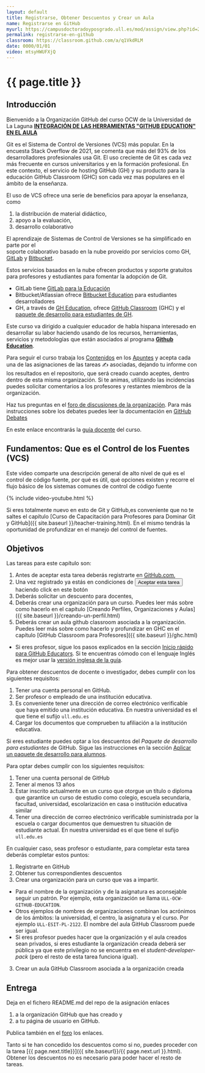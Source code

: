 ```yaml
---
layout: default
title: Registrarse, Obtener Descuentos y Crear un Aula
name: Registrarse en GitHub
myurl: https://campusdoctoradoyposgrado.ull.es/mod/assign/view.php?id=282455&forceview=1
permalink: registrarse-en-github
classroom: https://classroom.github.com/a/q1VkdRLM
date: 0000/01/01
video: mtsyHWUFXjQ
---
```


# {{ page.title }}

## Introducción

Bienvenido a la Organización GitHub del curso OCW de la Universidad de La Laguna **[INTEGRACIÓN DE LAS HERRAMIENTAS "GITHUB EDUCATION" EN EL AULA](https://campusvirtual.ull.es/ocw/course/view.php?id=136)** 

Git es el Sistema de Control de Versiones (VCS) más popular.
En la encuesta Stack Overflow de 2021, se comenta que más del 93% de los desarrolladores profesionales
usa Git. El uso creciente de Git es cada vez más frecuente en cursos universitarios y en la formación profesional. En este contexto, el servicio de hosting GitHub (GH) y su producto para la educación GitHub Classroom (GHC) son cada vez mas populares en el ámbito de la enseñanza.

El uso de VCS ofrece una serie de beneficios para apoyar la enseñanza,
como 

1. la distribución de material didáctico, 
2. apoyo a la evaluación, 
3. desarrollo colaborativo


El aprendizaje de Sistemas de Control de Versiones se ha simplificado en parte por el  
soporte colaborativo basado en la nube proveído por servicios como GH, [GitLab][GitLab] y [Bitbucket][Bitbucket].

[GitLab]: https://about.gitlab.com/solutions/education/
[Bitbucket]: https://bitbucket.org/product/education
[GH]: https://education.github.com/
[GHC]: https://docs.github.com/es/education/manage-coursework-with-github-classroom/teach-with-github-classroom
[GHSP]: https://docs.github.com/es/education/explore-the-benefits-of-teaching-and-learning-with-github-education/github-global-campus-for-students/apply-to-github-global-campus-as-a-student

Estos servicios basados ​​en la nube ofrecen productos y soporte gratuitos
para profesores y estudiantes para fomentar la adopción de Git. 

* GitLab tiene [GitLab para la Educación][GitLab]
* Bitbucket/Atlassian ofrece [Bitbucket Education][Bitbucket] para estudiantes desarrolladores
* GH, a través de [GH Education][GH], ofrece [GitHub Classroom][GHC] (GHC) y el [paquete de desarrollo para estudiantes de GH][GHSP]. 

Este curso va dirigido a cualquier educador de habla hispana interesado en desarrollar su labor haciendo usando de los recursos, herramientas, servicios y metodologías que están asociados al  programa **[Github Education][GH]**.

Para seguir el curso trabaja los [Contenidos](https://ull-ocw-github-education.github.io/index.html) en los [Apuntes](https://ull-ocw-github-education.github.io/) y acepta cada una de las asignaciones de las tareas ✍️ asociadas,  dejando tu informe con los resultados en el repositorio, que será creado cuando aceptes, dentro dentro de esta misma organización. Si te animas, utilizando las incidencias puedes solicitar comentarios a los profesores y restantes miembros de la organización.

Haz tus preguntas en el [foro de discusiones de la organización](https://github.com/orgs/ULL-OCW-GITHUB-EDUCATION/discussions). Para más instrucciones sobre los debates puedes leer la documentación en [GitHub Debates](https://docs.github.com/es/discussions)

En este enlace encontrarás la [guía docente](https://ull-ocw-github-education.github.io/assets/pdfs/anexo_2_guia_docente_rellena_v3.pdf) del curso.


## Fundamentos: Que es el Control de los Fuentes (VCS)

Este video comparte una descripción general de alto nivel de qué es el control de código fuente, por qué es útil, qué opciones existen y recorre el flujo básico de los sistemas comunes de control de código fuente

{% include video-youtube.html %}

Si eres totalmente nuevo en esto de Git y GitHub,es conveniente que no te saltes el capítulo 
[Curso de Capacitación para Profesores para Dominar Git y GitHub]({{ site.baseurl }}/teacher-training.html). 
En el mismo tendrás la oportunidad de profundizar en el manejo del control de fuentes.

## Objetivos

Las tareas para este capítulo son: 

1. Antes de aceptar esta tarea deberás registrarte en [GitHub.com](https://github.com), 
2. Una vez registrado ya estás en condiciones de <a href="{{ page.classroom }}" target="_blank"><button class="assign">Aceptar esta tarea</button></a> haciendo click en este botón
2. Deberás solicitar un descuento para docentes, 
3. Deberás crear una organización para un curso. Puedes leer más sobre como hacerlo en el capítulo [Creando Perfiles, Organizaciones y Aulas]({{ site.baseurl }}/creando-un-perfil.html) 
4. Deberás crear un aula github classroom  asociada a la organización. Puedes leer más sobre como hacerlo y profundizar en GHC en el capítulo [GitHub Classroom para Profesores]({{ site.baseurl }}/ghc.html)

* Si eres profesor, sigue los pasos explicados en la sección [Inicio rápido para GitHub Educators](https://docs.github.com/es/education/quickstart). Si te encuentras cómodo con el lenguaje Inglés es mejor usar la [versión inglesa de la guía](https://docs.github.com/en/education/quickstart).

Para obtener descuentos de docente o investigador, debes cumplir con los siguientes requisitos:

1. Tener una cuenta personal en GitHub.
1. Ser profesor o  empleado de una institución educativa.
2. Es conveniente tener una dirección de correo electrónico verificable que haya emitido una institución educativa. En nuestra universidad es el que tiene el sufijo `ull.edu.es`
3. Cargar los documentos que comprueben tu afiliación a la institución educativa.

Si eres estudiante puedes optar a los descuentos del *Paquete de desarrollo para estudiantes* de GitHub.
Sigue las instrucciones en la sección [Aplicar un paquete de desarrollo para alumnos](https://docs.github.com/es/education/explore-the-benefits-of-teaching-and-learning-with-github-education/use-github-for-your-schoolwork/apply-for-a-student-developer-pack).

Para optar debes cumplir con los siguientes requisitos:

1. Tener una cuenta personal de GitHub
2. Tener al menos 13 años
1. Estar inscrito actualmente en un curso que otorgue un título o diploma que garantice un curso de estudio como colegio, escuela secundaria, facultad, universidad, escolarización en casa o institución educativa similar
2. Tener una dirección de correo electrónico verificable suministrada por la escuela o cargar documentos que demuestren tu situación de estudiante actual. En nuestra universidad es el que tiene el sufijo `ull.edu.es`


En cualquier caso, seas profesor o estudiante, para completar esta tarea deberás completar estos  puntos:

1. Registrarte en GitHub
2. Obtener tus correspondientes descuentos
2. Crear una organización para un curso que vas a impartir. 
  * Para el nombre de la organización y de la asignatura es aconsejable seguir un patrón. Por ejemplo, esta organización se llama `ULL-OCW-GITHUB-EDUCATION`. 
  * Otros ejemplos de nombres de organizaciones combinan los acrónimos de los ámbitos: la universidad, el centro, la asignatura y el curso. Por ejemplo `ULL-ESIT-PL-2122`. El nombre del aula GitHub Classroom puede ser igual. 
  * Si eres profesor puedes hacer que la organización y el aula creados sean privados, si eres estudiante la organización creada deberá ser pública ya que este privilegio no se encuentra en el *student-developer-pack* (pero el resto de esta tarea funciona igual).
3. Crear un aula GitHub Classroom asociada a la organización creada

## Entrega

Deja en el fichero README.md del repo de la asignación enlaces 

1. a la organización GitHub que has creado y 
2. a tu página de usuario en GitHub.

Publica también en el [foro](https://github.com/orgs/ULL-OCW-GITHUB-EDUCATION/discussions) los enlaces.

Tanto si te han concedido los descuentos como si no, puedes proceder con la tarea [{{ page.next.title}}]({{ site.baseurl}}/{{ page.next.url }}.html). Obtener los descuentos no es necesario para poder hacer el resto de tareas.

